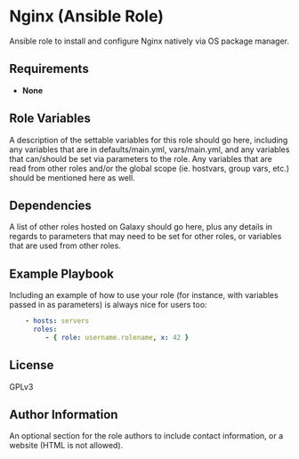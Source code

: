 # Nginx (Ansible Role)

Ansible role to install and configure Nginx natively via OS package manager.

## Requirements

* **None**

## Role Variables

A description of the settable variables for this role should go here,
including any variables that are in defaults/main.yml, vars/main.yml,
and any variables that can/should be set via parameters to the role.
Any variables that are read from other roles and/or
the global scope (ie. hostvars, group vars, etc.)
should be mentioned here as well.

## Dependencies

A list of other roles hosted on Galaxy should go here,
plus any details in regards to parameters that
may need to be set for other roles,
or variables that are used from other roles.

## Example Playbook

Including an example of how to
use your role (for instance, with variables passed in as parameters)
is always nice for users too:

```yaml
    - hosts: servers
      roles:
         - { role: username.rolename, x: 42 }
```

## License

GPLv3

## Author Information

An optional section for the role authors to include contact information, or a website (HTML is not allowed).
